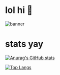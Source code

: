 # lol hi 🥳
![banner](https://user-images.githubusercontent.com/73341835/150818472-6fdaf5f0-f5cd-46fc-8a7a-e576178cce74.png)
# stats yay
[![Anurag's GitHub stats](https://github-readme-stats.vercel.app/api?username=puxt&hide=issues&count_private=true&theme=omni&show_icons=true)](https://github.com/anuraghazra/github-readme-stats)

[![Top Langs](https://github-readme-stats.vercel.app/api/top-langs/?username=puxt&theme=omni&layout=compact)](https://github.com/anuraghazra/github-readme-stats)
